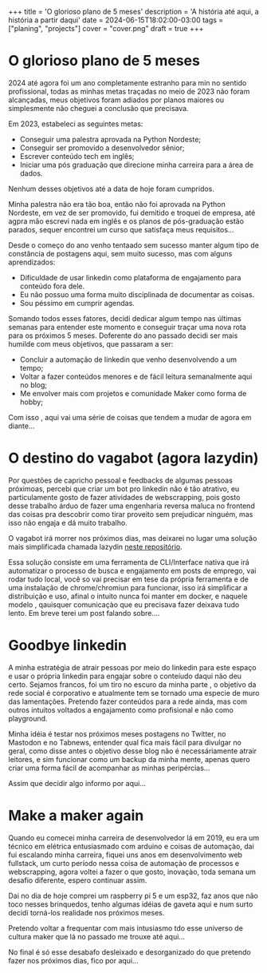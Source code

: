 +++
title = 'O glorioso plano de 5 meses'
description = 'A história até aqui, a história a partir daqui'
date = 2024-06-15T18:02:00-03:00
tags = ["planing", "projects"]
cover = "cover.png"
draft = true
+++

# O glorioso plano de 5 meses

2024 até agora foi um ano completamente estranho para min no sentido profissional, todas as minhas metas traçadas no meio de 2023 não foram alcançadas, meus objetivos foram adiados por planos maiores ou simplesmente não cheguei a conclusão que precisava.

Em 2023, estabeleci as seguintes metas:
- Conseguir uma palestra aprovada na Python Nordeste;
- Conseguir ser promovido a desenvolvedor sênior;
- Escrever conteúdo tech em inglês;
- Iniciar uma pós graduação que direcione minha carreira para a área de dados.

Nenhum desses objetivos até a data de hoje foram cumpridos.

Minha palestra não era tão boa, então não foi aprovada na Python Nordeste, em vez de ser promovido, fui demitido e troquei de empresa, até agpra mão escrevi nada em inglês e os planos de pós-graduação estão parados, sequer encontrei um curso que satisfaça meus requisitos...

Desde o começo do ano venho tentaado sem sucesso manter algum tipo de constância de postagens aqui, sem muito sucesso, mas com alguns aprendizados:

- Dificuldade de usar linkedin como plataforma de engajamento para conteúdo fora dele.
- Eu não possuo uma forma muito disciplinada de documentar as coisas.
- Sou péssimo em cumprir agendas.


Somando todos esses fatores, decidi dedicar algum tempo nas últimas semanas para entender este momento e conseguir traçar uma nova rota para os próximos 5 meses. Doferente do ano passado decidi ser mais humilde com meus objetivos, que passaram a ser:

- Concluir a automação de linkedin que venho desenvolvendo a um tempo;
- Voltar a fazer conteúdos menores e de fácil leitura semanalmente aqui no blog;
- Me envolver mais com projetos e comunidade Maker como forma de hobby;

Com isso , aqui vai uma série de coisas que tendem a mudar de agora em diante...

# O destino do vagabot (agora lazydin)

Por questões de capricho pessoal e feedbacks de algumas pessoas próximoas, percebi que criar um bot pro linkedin não é tão atrativo, eu particulamente gosto de fazer atividades de webscrapping, pois gosto desse trabalho árduo de fazer uma engenharia reversa maluca no frontend das coisas pra descobrir como tirar proveito sem prejudicar ninguém, mas isso não engaja e dá muito trabalho.

O vagabot irá morrer nos próximos dias, mas deixarei no lugar uma solução mais simplificada chamada lazydin [neste repositório](https://github.com/victorfernandesraton/lazydin).

Essa solução consiste em uma ferramenta de CLI/Interface nativa que irá automatizar o processo de busca e engajamento em posts de emprego, vai rodar tudo local, você so vai precisar em tese da própria ferramenta e de uma instalação de chrome/chromiun para funcionar, isso irá simplificar a distribuição e uso, afinal o intuito nunca foi manter em docker, e naquele modelo , qauisquer comunicaçào que eu precisava fazer deixava tudo lento. Em breve terei um post falando sobre....

# Goodbye linkedin

A minha estratégia de atrair pessoas por meio do linkedin para este espaço e usar o própria linkedin para engajar sobre o conteíudo daqui não deu certo. Sejamos francos, foi um tiro no escuro da minha parte , o objetivo da rede social é corporativo e atualmente tem se tornado uma especie de muro das lamentações. Pretendo fazer conteúdos para a rede ainda, mas com outros intuitos voltados a engajamento como profisional e não como playground.

Minha idéia é testar nos próximos meses postagens no Twitter, no Mastodon e no Tabnews, entender qual fica mais fácil para divulgar no geral, como disse antes o objetivo desse blog não é necessáriamente atrair leitores, e sim funcionar como um backup da minha mente, apenas quero criar uma forma fácil de acompanhar as minhas peripércias...

Assim que decidir algo informo por aqui...

# Make a maker again

Quando eu comecei minha carreira de desenvolvedor lá em 2019, eu era um técnico em elétrica entusiasmado com arduino e coisas de automaçào, dai fui escalando minha carreira, fiquei uns anos em desenvolvimento web fullstack, um curto período nessa coisa de automaçào de processos e webscrapping, agora voltei a fazer o que gosto, inovaçào, toda semana um desafio diferente, espero continuar assim.

Dai no dia de hoje comprei um raspberry pi 5 e um esp32, faz anos que não toco nesses brinquedos, tenho algumas idéias de gaveta aqui e num surto decidi torná-los realidade nos próximos meses.

Pretendo voltar a frequentar com mais intusiasmo tdo esse universo de cultura maker que lá no passado me trouxe até aqui...

No final é só esse desabafo desleixado e desorganizado do que pretendo fazer nos próximos dias, fico por aqui...
